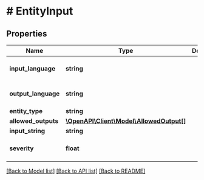 # # EntityInput

## Properties

Name | Type | Description | Notes
------------ | ------------- | ------------- | -------------
**input_language** | **string** |  | [optional] [default to 'it']
**output_language** | **string** |  | [optional] [default to 'it']
**entity_type** | **string** |  |
**allowed_outputs** | [**\OpenAPI\Client\Model\AllowedOutput[]**](AllowedOutput.md) |  |
**input_string** | **string** |  |
**severity** | **float** |  | [optional] [default to 0.5]

[[Back to Model list]](../../README.md#models) [[Back to API list]](../../README.md#endpoints) [[Back to README]](../../README.md)
